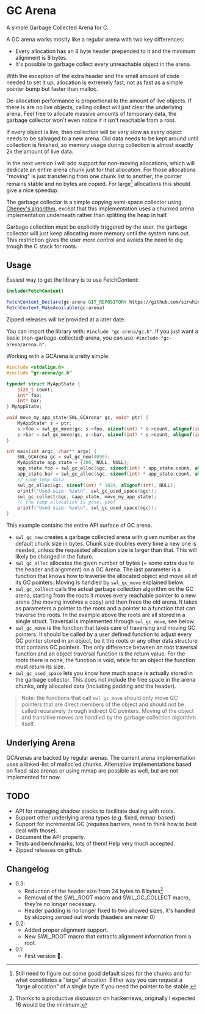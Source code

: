 # GC Arena
A simple Garbage Collected Arena for C.

A GC arena works mostly like a regular arena with two key differences:

- Every allocation has an 8 byte header prepended to it and the minimum alignment is 8 bytes.
- It's possible to garbage collect every unreachable object in the arena.

With the exception of the extra header and the small amount of code needed to set it up, allocation is extremely fast, not as fast as a simple pointer bump but faster than malloc.

De-allocation performance is proportional to the amount of live objects. If there is are no live objects, calling collect will just clear the underlying arena. Feel free to allocate massive amounts of temporary data, the garbage collector won't even notice if it isn't reachable from a root.

If every object is live, then collection will be very slow as every object needs to be salvaged to a new arena. Old data needs to be kept around until collection is finished, so memory usage during collection is almost exactly 2x the amount of live data.

In the next version I will add support for non-moving allocations, which will dedicate an entire arena chunk just for that allocation. For those allocations "moving" is just transfering from one chunk list to another, the pointer remains stable and no bytes are copied. For large[^1] allocations this should give a nice speedup.

The garbage collector is a simple copying semi-space collector using [Cheney's algorithm](https://en.wikipedia.org/wiki/Cheney%27s_algorithm), except that this implementation uses a chunked arena implementation underneath rather than splitting the heap in half.

Garbage collection must be explicitly triggered by the user, the garbage collector will just keep allocating more memory until the system runs out. This restriction gives the user more control and avoids the need to dig trough the C stack for roots.

[^1]: Still need to figure out some good default sizes for the chunks and for what constitutes a "large" allocation. Either way you can request a "large allocation" of a single byte if you need the pointer to be stable.

## Usage

Easiest way to get the library is to use FetchContent:

```cmake
include(FetchContent)

FetchContent_Declare(gc-arena GIT_REPOSITORY https://github.com/sirwhinesalot/gc-arena.git GIT_SHALLOW 1)
FetchContent_MakeAvailable(gc-arena)
```

Zipped releases will be provided at a later date.

You can import the library with: `#include "gc-arena/gc.h"`.
If you just want a basic (non-garbage-collected) arena, you can use: `#include "gc-arena/arena.h"`.

Working with a GCArena is pretty simple:

```c
#include <stdalign.h>
#include "gc-arena/gc.h"

typedef struct MyAppState {
    size_t count;
    int* foo;
    int* bar;
} MyAppState;

void move_my_app_state(SWL_GCArena* gc, void* ptr) {
    MyAppState* s = ptr;
    s->foo = swl_gc_move(gc, s->foo, sizeof(int) * s->count, alignof(int));
    s->bar = swl_gc_move(gc, s->bar, sizeof(int) * s->count, alignof(int));
}

int main(int argc, char** argv) {
    SWL_GCArena gc = swl_gc_new(4096);
    MyAppState app_state = {300, NULL, NULL};
    app_state.foo = swl_gc_alloc(&gc, sizeof(int) * app_state.count, alignof(int), NULL);
    app_state.bar = swl_gc_alloc(&gc, sizeof(int) * app_state.count, alignof(int), NULL);
    // some temp data
    swl_gc_alloc(&gc, sizeof(int) * 1024, alignof(int), NULL);
    printf("Used size: %zu\n", swl_gc_used_space(&gc));
    swl_gc_collect(&gc, &app_state, move_my_app_state);
    // the temp allocation is gone, poof
    printf("Used size: %zu\n", swl_gc_used_space(&gc));
}
```

This example contains the entire API surface of GC arena.

- `swl_gc_new` creates a garbage collected arena with given number as the default chunk size in bytes. Chunk size doubles every time a new one is needed, unless the requested allocation size is larger than that. This will likely be changed in the future.
- `swl_gc_alloc` allocates the given number of bytes (+ some extra due to the header and alignment) on a GC Arena. The last parameter is a function that knows how to traverse the allocated object and move all of its GC pointers. Moving is handled by `swl_gc_move` explained below.
- `swl_gc_collect` calls the actual garbage collection algorithm on the GC arena, starting from the roots it moves every reachable pointer to a new arena (the moving involves a copy) and then frees the old arena. It takes as parameters a pointer to the roots and a pointer to a function that can traverse the roots. In the example above the roots are all stored in a single struct. Traversal is implemented through `swl_gc_move`, see below.
- `swl_gc_move` is the function that takes care of traversing and moving GC pointers. It should be called by a user defined function to adjust every GC pointer stored in an object, be it the roots or any other data structure that contains GC pointers. The only difference between an root traversal function and an object traversal function is the return value. For the roots there is none, the function is void, while for an object the function must return its size.
- `swl_gc_used_space` lets you know how much space is actually stored in the garbage collector. This does not include the free space in the arena chunks, only allocated data (including padding and the header).

> Note: the functions that call `swl_gc_move` should only move GC pointers that are direct members of the object and should *not* be called recursively through indirect GC pointers. Moving of the object and transitive moves are handled by the garbage collection algorithm itself.

## Underlying Arena

GCArenas are backed by regular arenas. The current arena implementation uses a linked-list of malloc'ed chunks.
Alternative implementations based on fixed-size arenas or using mmap are possible as well, but are not implemented for now.

## TODO

- API for managing shadow stacks to facilitate dealing with roots.
- Support other underlying arena types (e.g. fixed, mmap-based)
- Support for incremental GC (requires barriers, need to think how to best deal with those).
- Document the API properly.
- Tests and benchmarks, lots of them! Help very much accepted.
- Zipped releases on github.

## Changelog

- 0.3:
    - Reduction of the header size from 24 bytes to 8 bytes[^2]
    - Removal of the SWL_ROOT macro and SWL_GC_COLLECT macro, they're no longer necessary.
    - Header padding is no longer fixed to two allowed sizes, it's handled by skipping zeroed out words (headers are never 0)
- 0.2:
    - Added proper alignment support.
    - New SWL_ROOT macro that extracts alignment information from a root.
- 0.1:
    - First version 🥳.

[^2]: Thanks to a productive discussion on hackernews, originally I expected 16 would be the minimum.
